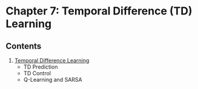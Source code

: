 # Chapter 7: Temporal Difference (TD) Learning

## Contents

1. [Temporal Difference Learning](./01_Temporal_Difference.ipynb)
   - TD Prediction
   - TD Control
   - Q-Learning and SARSA
